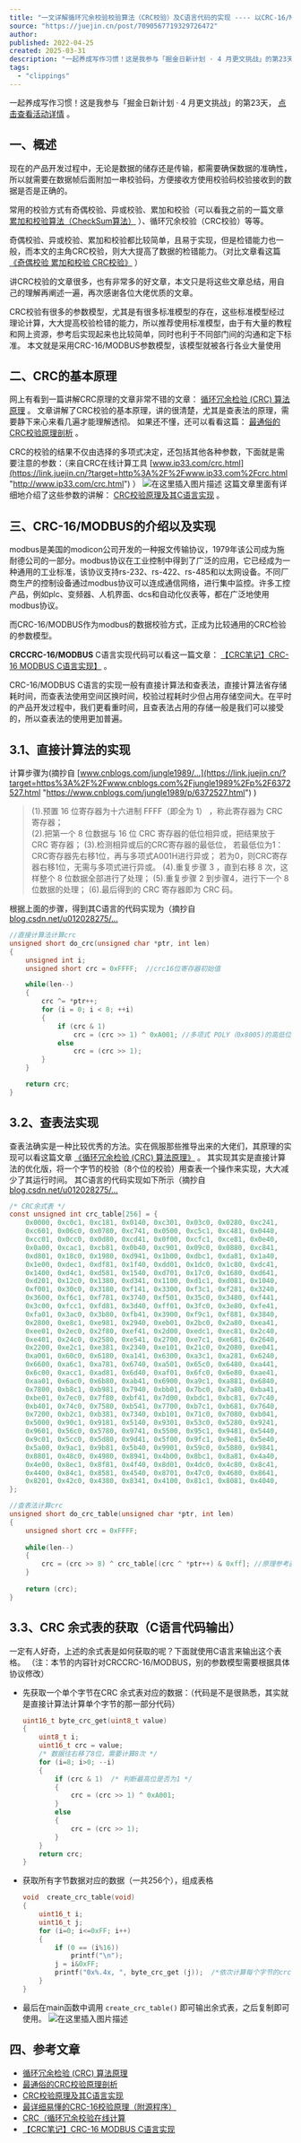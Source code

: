 ```yaml
---
title: "一文详解循环冗余校验校验算法（CRC校验）及C语言代码的实现 ---- 以CRC-16/MODBUS为例讲解一起养成写作 - 掘金"
source: "https://juejin.cn/post/7090567719329726472"
author:
published: 2022-04-25
created: 2025-03-31
description: "一起养成写作习惯！这是我参与「掘金日新计划 · 4 月更文挑战」的第23天，点击查看活动详情。 一、概述 现在的产品开发过程中，无论是数据的储存还是传输，都需要确保数据的准确性，所以就需要在数据帧后面"
tags:
  - "clippings"
---
```

一起养成写作习惯！这是我参与「掘金日新计划 · 4 月更文挑战」的第23天， [点击查看活动详情](https://juejin.cn/post/7080800226365145118 "https://juejin.cn/post/7080800226365145118") 。

## 一、概述

现在的产品开发过程中，无论是数据的储存还是传输，都需要确保数据的准确性，所以就需要在数据帧后面附加一串校验码，方便接收方使用校验码校验接收到的数据是否是正确的。

常用的校验方式有奇偶校验、异或校验、累加和校验（可以看我之前的一篇文章 [累加和校验算法（CheckSum算法）](https://link.juejin.cn/?target=https%3A%2F%2Fblog.csdn.net%2Fm0_37697335%2Farticle%2Fdetails%2F83867199%3Fops_request_misc%3D%2525257B%25252522request%2525255Fid%25252522%2525253A%25252522161174854316780266252976%25252522%2525252C%25252522scm%25252522%2525253A%2525252220140713.130102334..%25252522%2525257D%26request_id%3D161174854316780266252976%26biz_id%3D0%26utm_medium%3Ddistribute.pc_search_result.none-task-blog-2~all~sobaiduend~default-2-83867199.first_rank_v2_pc_rank_v29%26utm_term%3D%2525E7%2525B4%2525AF%2525E5%25258A%2525A0%2525E5%252592%25258C%2525E6%2525A0%2525A1%2525E9%2525AA%25258C "https://blog.csdn.net/m0_37697335/article/details/83867199?ops_request_misc=%25257B%252522request%25255Fid%252522%25253A%252522161174854316780266252976%252522%25252C%252522scm%252522%25253A%25252220140713.130102334..%252522%25257D&request_id=161174854316780266252976&biz_id=0&utm_medium=distribute.pc_search_result.none-task-blog-2~all~sobaiduend~default-2-83867199.first_rank_v2_pc_rank_v29&utm_term=%25E7%25B4%25AF%25E5%258A%25A0%25E5%2592%258C%25E6%25A0%25A1%25E9%25AA%258C") ）、循环冗余校验（CRC校验）等等。

奇偶校验、异或校验、累加和校验都比较简单，且易于实现，但是检错能力也一般，而本文的主角CRC校验，则大大提高了数据的检错能力。（对比文章看这篇 [《奇偶校验 累加和校验 CRC校验》](https://link.juejin.cn/?target=https%3A%2F%2Fblog.csdn.net%2Fzhang1308299607%2Farticle%2Fdetails%2F74854840 "https://blog.csdn.net/zhang1308299607/article/details/74854840") ）

讲CRC校验的文章很多，也有非常多的好文章，本文只是将这些文章总结，用自己的理解再阐述一遍，再次感谢各位大佬优质的文章。

CRC校验有很多的参数模型，尤其是有很多标准模型的存在，这些标准模型经过理论计算，大大提高校验检错的能力，所以推荐使用标准模型，由于有大量的教程和网上资源，参考后实现起来也比较简单，同时也利于不同部门间的沟通和定下标准。 本文就是采用CRC-16/MODBUS参数模型，该模型就被各行各业大量使用

## 二、CRC的基本原理

网上有看到一篇讲解CRC原理的文章非常不错的文章： [循环冗余检验 (CRC) 算法原理](https://link.juejin.cn/?target=https%3A%2F%2Fwww.cnblogs.com%2Fesestt%2Farchive%2F2007%2F08%2F09%2F848856.html "https://www.cnblogs.com/esestt/archive/2007/08/09/848856.html") 。 文章讲解了CRC校验的基本原理，讲的很清楚，尤其是查表法的原理，需要静下来心来看几遍才能理解透彻。 如果还不懂，还可以看看这篇： [最通俗的CRC校验原理剖析](https://link.juejin.cn/?target=https%3A%2F%2Fblog.51cto.com%2Fwinda%2F1063951 "https://blog.51cto.com/winda/1063951") 。

CRC的校验的结果不仅由选择的多项式决定，还包括其他各种参数，下面就是需要注意的参数：（来自CRC在线计算工具 [www.ip33.com/crc.html](https://link.juejin.cn/?target=http%3A%2F%2Fwww.ip33.com%2Fcrc.html "http://www.ip33.com/crc.html") ） ![在这里插入图片描述](https://p3-juejin.byteimg.com/tos-cn-i-k3u1fbpfcp/c704b41d44734d688e37244a6d508287~tplv-k3u1fbpfcp-zoom-in-crop-mark:1512:0:0:0.awebp) 这篇文章里面有详细地介绍了这些参数的讲解： [CRC校验原理及其C语言实现](https://link.juejin.cn/?target=https%3A%2F%2Fblog.csdn.net%2Fwhik1194%2Farticle%2Fdetails%2F108837493 "https://blog.csdn.net/whik1194/article/details/108837493") 。

## 三、CRC-16/MODBUS的介绍以及实现

modbus是美国的modicon公司开发的一种报文传输协议，1979年该公司成为施耐德公司的一部分。modbus协议在工业控制中得到了广泛的应用，它已经成为一种通用的工业标准，该协议支持rs-232、rs-422、rs-485和以太网设备。不同厂商生产的控制设备通过modbus协议可以连成通信网络，进行集中监控。许多工控产品，例如plc、变频器、人机界面、dcs和自动化仪表等，都在广泛地使用modbus协议。

而CRC-16/MODBUS作为modbus的数据校验方式，正成为比较通用的CRC检验的参数模型。

**CRCCRC-16/MODBUS** C语言实现代码可以看这一篇文章： [【CRC笔记】CRC-16 MODBUS C语言实现】](https://link.juejin.cn/?target=https%3A%2F%2Fblog.csdn.net%2Fu012028275%2Farticle%2Fdetails%2F112066723 "https://blog.csdn.net/u012028275/article/details/112066723") 。

CRC-16/MODBUS C语言的实现一般有直接计算法和查表法，直接计算法省存储耗时间，而查表法使用空间区换时间，校验过程耗时少但占用存储空间大。在平时的产品开发过程中，我们更看重时间，且查表法占用的存储一般是我们可以接受的，所以查表法的使用更加普遍。

## 3.1、直接计算法的实现

计算步骤为(摘抄自 [www.cnblogs.com/jungle1989/…](https://link.juejin.cn/?target=https%3A%2F%2Fwww.cnblogs.com%2Fjungle1989%2Fp%2F6372527.html "https://www.cnblogs.com/jungle1989/p/6372527.html") )

> (1).预置 16 位寄存器为十六进制 FFFF（即全为 1） ，称此寄存器为 CRC 寄存器；  
> (2).把第一个 8 位数据与 16 位 CRC 寄存器的低位相异或，把结果放于 CRC 寄存器； (3).检测相异或后的CRC寄存器的最低位， 若最低位为1：CRC寄存器先右移1位，再与多项式A001H进行异或； 若为0，则CRC寄存器右移1位，无需与多项式进行异或。 (4).重复步骤 3 ，直到右移 8 次，这样整个 8 位数据全部进行了处理； (5).重复步骤 2 到步骤4，进行下一个 8 位数据的处理； (6).最后得到的 CRC 寄存器即为 CRC 码。

根据上面的步骤，得到其C语言的代码实现为（摘抄自 [blog.csdn.net/u012028275/…](https://link.juejin.cn/?target=https%3A%2F%2Fblog.csdn.net%2Fu012028275%2Farticle%2Fdetails%2F112066723%25EF%25BC%258C%25E4%25B8%25AA%25E4%25BA%25BA%25E6%25B7%25BB%25E5%258A%25A0%25E6%25B3%25A8%25E9%2587%258A%25EF%25BC%2589 "https://blog.csdn.net/u012028275/article/details/112066723%EF%BC%8C%E4%B8%AA%E4%BA%BA%E6%B7%BB%E5%8A%A0%E6%B3%A8%E9%87%8A%EF%BC%89")

```c
//直接计算法计算crc
unsigned short do_crc(unsigned char *ptr, int len)
{
    unsigned int i;
    unsigned short crc = 0xFFFF;  //crc16位寄存器初始值

    while(len--)
    {
        crc ^= *ptr++;
        for (i = 0; i < 8; ++i)
        {
            if (crc & 1)
                crc = (crc >> 1) ^ 0xA001; //多项式 POLY（0x8005)的高低位交换值，这是由于其模型的一些参数决定的
            else
                crc = (crc >> 1);
        }
    }

    return crc;
}
```

## 3.2、查表法实现

查表法确实是一种比较优秀的方法。实在佩服那些推导出来的大佬们，其原理的实现可以看这篇文章 [《循环冗余检验 (CRC) 算法原理》](https://link.juejin.cn/?target=https%3A%2F%2Fwww.cnblogs.com%2Fesestt%2Farchive%2F2007%2F08%2F09%2F848856.html "https://www.cnblogs.com/esestt/archive/2007/08/09/848856.html") 。 其实现其实是直接计算法的优化版，将一个字节的校验（8个位的校验）用查表一个操作来实现，大大减少了其运行时间。 其C语言的代码实现如下所示（摘抄自 [blog.csdn.net/u012028275/…](https://link.juejin.cn/?target=https%3A%2F%2Fblog.csdn.net%2Fu012028275%2Farticle%2Fdetails%2F112066723%25EF%25BC%258C%25E4%25B8%25AA%25E4%25BA%25BA%25E6%25B7%25BB%25E5%258A%25A0%25E6%25B3%25A8%25E9%2587%258A%25EF%25BC%2589 "https://blog.csdn.net/u012028275/article/details/112066723%EF%BC%8C%E4%B8%AA%E4%BA%BA%E6%B7%BB%E5%8A%A0%E6%B3%A8%E9%87%8A%EF%BC%89")

```c
/* CRC余式表 */
const unsigned int crc_table[256] = {
    0x0000, 0xc0c1, 0xc181, 0x0140, 0xc301, 0x03c0, 0x0280, 0xc241,
    0xc601, 0x06c0, 0x0780, 0xc741, 0x0500, 0xc5c1, 0xc481, 0x0440,
    0xcc01, 0x0cc0, 0x0d80, 0xcd41, 0x0f00, 0xcfc1, 0xce81, 0x0e40,
    0x0a00, 0xcac1, 0xcb81, 0x0b40, 0xc901, 0x09c0, 0x0880, 0xc841,
    0xd801, 0x18c0, 0x1980, 0xd941, 0x1b00, 0xdbc1, 0xda81, 0x1a40,
    0x1e00, 0xdec1, 0xdf81, 0x1f40, 0xdd01, 0x1dc0, 0x1c80, 0xdc41,
    0x1400, 0xd4c1, 0xd581, 0x1540, 0xd701, 0x17c0, 0x1680, 0xd641,
    0xd201, 0x12c0, 0x1380, 0xd341, 0x1100, 0xd1c1, 0xd081, 0x1040,
    0xf001, 0x30c0, 0x3180, 0xf141, 0x3300, 0xf3c1, 0xf281, 0x3240,
    0x3600, 0xf6c1, 0xf781, 0x3740, 0xf501, 0x35c0, 0x3480, 0xf441,
    0x3c00, 0xfcc1, 0xfd81, 0x3d40, 0xff01, 0x3fc0, 0x3e80, 0xfe41,
    0xfa01, 0x3ac0, 0x3b80, 0xfb41, 0x3900, 0xf9c1, 0xf881, 0x3840,
    0x2800, 0xe8c1, 0xe981, 0x2940, 0xeb01, 0x2bc0, 0x2a80, 0xea41,
    0xee01, 0x2ec0, 0x2f80, 0xef41, 0x2d00, 0xedc1, 0xec81, 0x2c40,
    0xe401, 0x24c0, 0x2580, 0xe541, 0x2700, 0xe7c1, 0xe681, 0x2640,
    0x2200, 0xe2c1, 0xe381, 0x2340, 0xe101, 0x21c0, 0x2080, 0xe041,
    0xa001, 0x60c0, 0x6180, 0xa141, 0x6300, 0xa3c1, 0xa281, 0x6240,
    0x6600, 0xa6c1, 0xa781, 0x6740, 0xa501, 0x65c0, 0x6480, 0xa441,
    0x6c00, 0xacc1, 0xad81, 0x6d40, 0xaf01, 0x6fc0, 0x6e80, 0xae41,
    0xaa01, 0x6ac0, 0x6b80, 0xab41, 0x6900, 0xa9c1, 0xa881, 0x6840,
    0x7800, 0xb8c1, 0xb981, 0x7940, 0xbb01, 0x7bc0, 0x7a80, 0xba41,
    0xbe01, 0x7ec0, 0x7f80, 0xbf41, 0x7d00, 0xbdc1, 0xbc81, 0x7c40,
    0xb401, 0x74c0, 0x7580, 0xb541, 0x7700, 0xb7c1, 0xb681, 0x7640,
    0x7200, 0xb2c1, 0xb381, 0x7340, 0xb101, 0x71c0, 0x7080, 0xb041,
    0x5000, 0x90c1, 0x9181, 0x5140, 0x9301, 0x53c0, 0x5280, 0x9241,
    0x9601, 0x56c0, 0x5780, 0x9741, 0x5500, 0x95c1, 0x9481, 0x5440,
    0x9c01, 0x5cc0, 0x5d80, 0x9d41, 0x5f00, 0x9fc1, 0x9e81, 0x5e40,
    0x5a00, 0x9ac1, 0x9b81, 0x5b40, 0x9901, 0x59c0, 0x5880, 0x9841,
    0x8801, 0x48c0, 0x4980, 0x8941, 0x4b00, 0x8bc1, 0x8a81, 0x4a40,
    0x4e00, 0x8ec1, 0x8f81, 0x4f40, 0x8d01, 0x4dc0, 0x4c80, 0x8c41,
    0x4400, 0x84c1, 0x8581, 0x4540, 0x8701, 0x47c0, 0x4680, 0x8641,
    0x8201, 0x42c0, 0x4380, 0x8341, 0x4100, 0x81c1, 0x8081, 0x4040,
};

//查表法计算crc
unsigned short do_crc_table(unsigned char *ptr, int len)
{
    unsigned short crc = 0xFFFF;
    
    while(len--) 
    {
        crc = (crc >> 8) ^ crc_table[(crc ^ *ptr++) & 0xff]; //原理参考直接计算法
    }
    
    return (crc);
}
```

## 3.3、CRC 余式表的获取（C语言代码输出）

一定有人好奇，上述的余式表是如何获取的呢？下面就使用C语言来输出这个表格。 （注：本节的内容针对CRCCRC-16/MODBUS，别的参数模型需要根据具体协议修改）

- 先获取一个单个字节在CRC 余式表对应的数据：（代码是不是很熟悉，其实就是直接计算法计算单个字节的那一部分代码）
	```c
	uint16_t byte_crc_get(uint8_t value)
	{
	    uint8_t i;
	    uint16_t crc = value;
	    /* 数据往右移了8位，需要计算8次 */
	    for (i=8; i>0; --i)
	    { 
	        if (crc & 1)  /* 判断最高位是否为1 */
	        {
	            crc = (crc >> 1) ^ 0xA001;    
	        }
	        else
	        {
	            crc = (crc >> 1);
	        }
	    }
	    return crc;
	}
	```
- 获取所有字节数据对应的数据（一共256个），组成表格
	```c
	void  create_crc_table(void)
	{
	    uint16_t i;
	    uint16_t j;
	    for (i=0; i<=0xFF; i++)
	    {
	        if (0 == (i%16))
	            printf("\n");
	        j = i&0xFF;
	        printf("0x%.4x, ", byte_crc_get (j));  /*依次计算每个字节的crc校验值*/
	    }
	}
	```
- 最后在main函数中调用 `create_crc_table()` 即可输出余式表，之后复制即可使用。 ![在这里插入图片描述](https://p3-juejin.byteimg.com/tos-cn-i-k3u1fbpfcp/19e699f1e6f640669eb0e94efd098aea~tplv-k3u1fbpfcp-zoom-in-crop-mark:1512:0:0:0.awebp)

## 四、参考文章

- [循环冗余检验 (CRC) 算法原理](https://link.juejin.cn/?target=https%3A%2F%2Fwww.cnblogs.com%2Fesestt%2Farchive%2F2007%2F08%2F09%2F848856.html "https://www.cnblogs.com/esestt/archive/2007/08/09/848856.html")
- [最通俗的CRC校验原理剖析](https://link.juejin.cn/?target=https%3A%2F%2Fblog.51cto.com%2Fwinda%2F1063951 "https://blog.51cto.com/winda/1063951")
- [CRC校验原理及其C语言实现](https://link.juejin.cn/?target=https%3A%2F%2Fblog.csdn.net%2Fwhik1194%2Farticle%2Fdetails%2F108837493 "https://blog.csdn.net/whik1194/article/details/108837493")
- [最详细易懂的CRC-16校验原理（附源程序）](https://link.juejin.cn/?target=https%3A%2F%2Fwww.cnblogs.com%2F94cool%2Fp%2F3559585.html "https://www.cnblogs.com/94cool/p/3559585.html")
- [CRC（循环冗余校验在线计算](https://link.juejin.cn/?target=http%3A%2F%2Fwww.ip33.com%2Fcrc.html "http://www.ip33.com/crc.html")
- [【CRC笔记】CRC-16 MODBUS C语言实现](https://link.juejin.cn/?target=https%3A%2F%2Fblog.csdn.net%2Fu012028275%2Farticle%2Fdetails%2F112066723 "https://blog.csdn.net/u012028275/article/details/112066723")